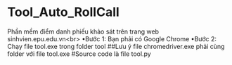 # Tool_Auto_RollCall
Phần mềm điểm danh phiếu khảo sát trên trang web sinhvien.epu.edu.vn<br\>
•Bước 1: Bạn phải có Google Chrome
•Bước 2: Chạy file tool.exe trong folder tool
##Lưu ý file chromedriver.exe phải cùng folder với file tool.exe
#Source code là file tool.py
